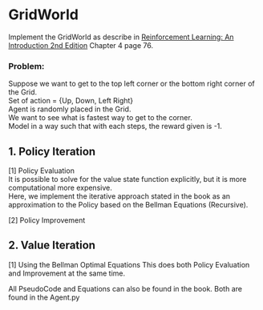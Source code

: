 # GridWorld

Implement the GridWorld as describe in [Reinforcement Learning: An Introduction 2nd Edition](https://www.amazon.co.jp/exec/obidos/ASIN/0262039249/hatena-blog-22/)
Chapter 4 page 76.<br>
### Problem: <br>
Suppose we want to get to the top left corner or the bottom right corner of the Grid. <br> 
Set of action = {Up, Down, Left Right}<br>
Agent is randomly placed in the Grid.<br>
We want to see what is fastest way to get to the corner.<br>
Model in a way such that with each steps, the reward given is -1.

## 1. Policy Iteration
[1] Policy Evaluation<br> 
It is possible to solve for the value state function explicitly, but it is more computational more expensive.<br>
Here, we implement the iterative approach stated in the book as an approximation to the Policy based on the Bellman Equations (Recursive). <br>

[2] Policy Improvement


## 2. Value Iteration
[1] Using the Bellman Optimal Equations
This does both Policy Evaluation and Improvement at the same time. 


All PseudoCode and Equations can also be found in the book.
Both are found in the Agent.py 
